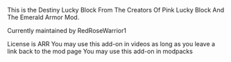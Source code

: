 This is the Destiny Lucky Block From The Creators Of Pink Lucky Block And The Emerald Armor Mod. 

Currently maintained by RedRoseWarrior1

License is ARR
You may use this add-on in videos as long as you leave a link back to the mod page
You may use this add-on in modpacks
